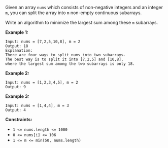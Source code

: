 Given an array `nums` which consists of non-negative integers and an integer
`m`, you can split the array into `m` non-empty continuous subarrays.

Write an algorithm to minimize the largest sum among these `m` subarrays.



**Example 1:**

    
    
    Input: nums = [7,2,5,10,8], m = 2
    Output: 18
    Explanation:
    There are four ways to split nums into two subarrays.
    The best way is to split it into [7,2,5] and [10,8],
    where the largest sum among the two subarrays is only 18.
    

**Example 2:**

    
    
    Input: nums = [1,2,3,4,5], m = 2
    Output: 9
    

**Example 3:**

    
    
    Input: nums = [1,4,4], m = 3
    Output: 4
    



**Constraints:**

  * `1 <= nums.length <= 1000`
  * `0 <= nums[i] <= 106`
  * `1 <= m <= min(50, nums.length)`

